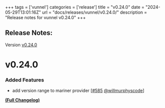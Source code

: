 +++
tags = ['vunnel']
categories = ['release']
title = "v0.24.0"
date = "2024-05-29T13:01:16Z"
url = "docs/releases/vunnel/v0.24.0/"
description = "Release notes for vunnel v0.24.0"
+++

## Release Notes:
Version [v0.24.0](https://github.com/anchore/vunnel/releases/tag/v0.24.0)

# v0.24.0

### Added Features

- add version range to mariner provider [[#585](https://github.com/anchore/vunnel/pull/585) [@willmurphyscode](https://github.com/willmurphyscode)]

**[(Full Changelog)](https://github.com/anchore/vunnel/compare/v0.23.2...v0.24.0)**
